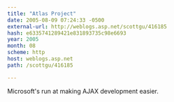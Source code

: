 ```yaml
---
title: "Atlas Project"
date: 2005-08-09 07:24:33 -0500
external-url: http://weblogs.asp.net/scottgu/416185
hash: e6335741289421e831893735c98e6693
year: 2005
month: 08
scheme: http
host: weblogs.asp.net
path: /scottgu/416185

---
```


Microsoft's run at making AJAX development easier.

